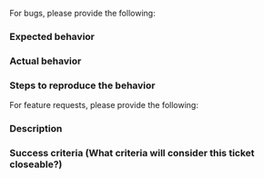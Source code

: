 For bugs, please provide the following:

### Expected behavior

### Actual behavior

### Steps to reproduce the behavior


For feature requests, please provide the following:

### Description

### Success criteria (What criteria will consider this ticket closeable?)
